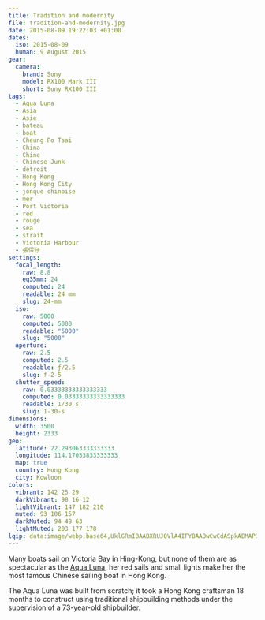 ```yaml
---
title: Tradition and modernity
file: tradition-and-modernity.jpg
date: 2015-08-09 19:22:03 +01:00
dates:
  iso: 2015-08-09
  human: 9 August 2015
gear:
  camera:
    brand: Sony
    model: RX100 Mark III
    short: Sony RX100 III
tags:
  - Aqua Luna
  - Asia
  - Asie
  - bateau
  - boat
  - Cheung Po Tsai
  - China
  - Chine
  - Chinese Junk
  - détroit
  - Hong Kong
  - Hong Kong City
  - jonque chinoise
  - mer
  - Port Victoria
  - red
  - rouge
  - sea
  - strait
  - Victoria Harbour
  - 張保仔
settings:
  focal_length:
    raw: 8.8
    eq35mm: 24
    computed: 24
    readable: 24 mm
    slug: 24-mm
  iso:
    raw: 5000
    computed: 5000
    readable: "5000"
    slug: "5000"
  aperture:
    raw: 2.5
    computed: 2.5
    readable: ƒ/2.5
    slug: f-2-5
  shutter_speed:
    raw: 0.03333333333333333
    computed: 0.03333333333333333
    readable: 1/30 s
    slug: 1-30-s
dimensions:
  width: 3500
  height: 2333
geo:
  latitude: 22.293063333333333
  longitude: 114.17033833333333
  map: true
  country: Hong Kong
  city: Kowloon
colors:
  vibrant: 142 25 29
  darkVibrant: 98 16 12
  lightVibrant: 147 182 210
  muted: 93 106 157
  darkMuted: 94 49 63
  lightMuted: 203 177 178
lqip: data:image/webp;base64,UklGRmIBAABXRUJQVlA4IFYBAABwCwCdASpkAEMAP3Goy1y0rD+kqvK8K/AuCUAZbQrpKNpUaMN5NJwKcjIGr40UkAlTxDiSGc7wCZtMOmvjtVzg8GD5Br1r+QmINnZvKMzYlEpzXY0DWS7+6OdHMEC+pghLZ9zAAP7RamUb9j+JcFXAKobMPFWZ342uniiKQZ4YPnV4NYoNLbQ21U9rI0mtjws0pdD/uAGwsJZc1yIzWivkeVu91VXmSA4+HCPtd+dnUl/Pqk4unUadfAW+W1eH58iJ7avXclKWe8DDyhheJXFsHPBWoazbq6Cuu+W8FJGOLxQhvym5nW9S6ZAS0sfU+/mXxECWBuPEf96I6lYf1Wa2AiqgBB2gMM5r8P0AQJ3aA+s702uUDh+nPFiOHmIoMbWC8YyyhYGTUahuVD4NxWf1skK+pn5FOH/xiegnEkbyEi4PozxbNtnGuGiPr25liTFPaEQAAAA=
---
```


Many boats sail on Victoria Bay in Hing-Kong, but none of them are as spectacular as the <a href="https://aqualuna.com.hk/">Aqua Luna</a>, her red sails and small lights make her the most famous Chinese sailing boat in Hong Kong.

The Aqua Luna was built from scratch; it took a Hong Kong craftsman 18 months to construct using traditional shipbuilding methods under the supervision of a 73-year-old shipbuilder.
